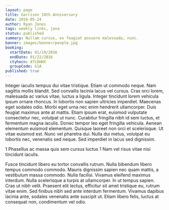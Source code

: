 ```yaml
---
layout: page
title: Garrison 10th Anniversary
date: 2016-05-24
author: Ryan Jones
tags: weekly links, java
status: published
summary: Nullam cursus, ex feugiat posuere malesuada, nunc.
banner: images/banner/people.jpg
booking:
  startDate: 01/19/2016
  endDate: 01/22/2016
  ctyhocn: ATLDHHX
  groupCode: G1A
published: true
---
```

Integer iaculis tempus dui vitae tristique. Etiam ut commodo neque. Nam sagittis mollis blandit. Sed convallis lacinia lacus vel cursus. Cras orci lorem, malesuada ac varius vitae, luctus a ligula. Integer tincidunt lorem vehicula ipsum ornare rhoncus. In lobortis non sapien ultricies imperdiet. Maecenas eget sodales odio. Morbi eget urna nec enim hendrerit ullamcorper.
Duis feugiat maximus ante at mattis. Etiam ipsum erat, euismod vulputate consectetur nec, volutpat ut nunc. Curabitur fringilla nibh id sem luctus, et fermentum magna iaculis. Donec tempor leo eget fringilla vehicula. Aenean elementum euismod elementum. Quisque laoreet non orci et scelerisque. Ut vitae euismod est. Nunc vel pharetra dui. Nulla dui metus, volutpat eu lobortis nec, venenatis sed neque. Sed imperdiet in lacus sed dignissim.

1 Phasellus ac massa quis sem cursus luctus
1 Nam vel risus vitae nisi tincidunt iaculis.

Fusce tincidunt libero eu tortor convallis rutrum. Nulla bibendum libero tempus commodo commodo. Mauris dignissim sapien nec quam mattis, a vestibulum massa commodo. Nulla facilisi. Vivamus eleifend maximus interdum. Nulla scelerisque a turpis at ullamcorper. In ut tempus sapien. Cras ut nibh velit. Praesent elit lectus, efficitur sit amet tristique eu, rutrum vitae enim. Sed finibus nibh sed ante interdum fermentum. Vivamus dapibus lacinia ante, sodales venenatis ante suscipit ut. Etiam libero felis, luctus at consequat non, condimentum vel odio.

